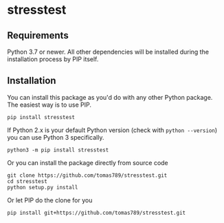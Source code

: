 # stresstest

## Requirements

Python 3.7 or newer. All other dependencies will be installed during the installation process by PIP itself.

## Installation

You can install this package as you'd do with any other Python package. The easiest way is to use PIP.

```
pip install stresstest
```

If Python 2.x is your default Python version (check with `python --version`) you can use Python 3 specifically.

```
python3 -m pip install stresstest
```

Or you can install the package directly from source code

```
git clone https://github.com/tomas789/stresstest.git
cd stresstest
python setup.py install
```

Or let PIP do the clone for you

```
pip install git+https://github.com/tomas789/stresstest.git
```
